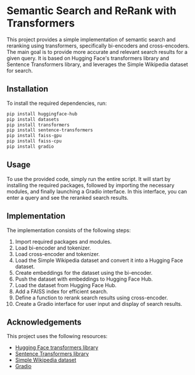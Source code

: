 # Semantic Search and ReRank with Transformers

This project provides a simple implementation of semantic search and reranking using transformers, specifically bi-encoders and cross-encoders. The main goal is to provide more accurate and relevant search results for a given query. It is based on Hugging Face's transformers library and Sentence Transformers library, and leverages the Simple Wikipedia dataset for search.

## Installation

To install the required dependencies, run:

```bash
pip install huggingface-hub
pip install datasets
pip install transformers
pip install sentence-transformers
pip install faiss-gpu
pip install faiss-cpu
pip install gradio
```

## Usage

To use the provided code, simply run the entire script. It will start by installing the required packages, followed by importing the necessary modules, and finally launching a Gradio interface. In this interface, you can enter a query and see the reranked search results.

## Implementation

The implementation consists of the following steps:

1. Import required packages and modules.
2. Load bi-encoder and tokenizer.
3. Load cross-encoder and tokenizer.
4. Load the Simple Wikipedia dataset and convert it into a Hugging Face dataset.
5. Create embeddings for the dataset using the bi-encoder.
6. Push the dataset with embeddings to Hugging Face Hub.
7. Load the dataset from Hugging Face Hub.
8. Add a FAISS index for efficient search.
9. Define a function to rerank search results using cross-encoder.
10. Create a Gradio interface for user input and display of search results.

## Acknowledgements

This project uses the following resources:

- [Hugging Face transformers library](https://github.com/huggingface/transformers)
- [Sentence Transformers library](https://github.com/UKPLab/sentence-transformers)
- [Simple Wikipedia dataset](https://simple.wikipedia.org/wiki/Simple_English_Wikipedia)
- [Gradio](https://www.gradio.app/)
